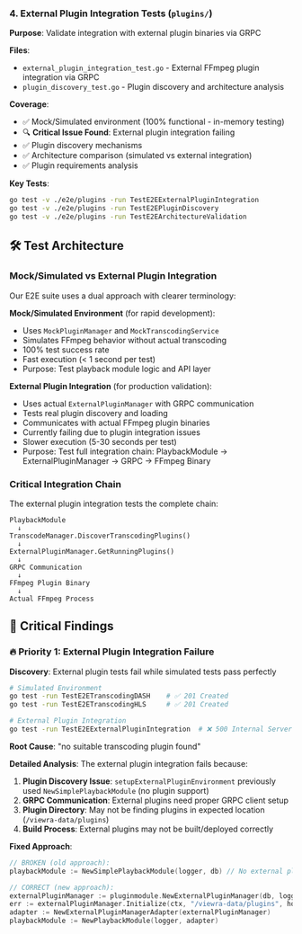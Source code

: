 ### 4. External Plugin Integration Tests (`plugins/`)

**Purpose**: Validate integration with external plugin binaries via GRPC

**Files**:
- `external_plugin_integration_test.go` - External FFmpeg plugin integration via GRPC
- `plugin_discovery_test.go` - Plugin discovery and architecture analysis

**Coverage**:
- ✅ Mock/Simulated environment (100% functional - in-memory testing)
- 🔍 **Critical Issue Found**: External plugin integration failing
- ✅ Plugin discovery mechanisms
- ✅ Architecture comparison (simulated vs external integration)
- ✅ Plugin requirements analysis

**Key Tests**:
```bash
go test -v ./e2e/plugins -run TestE2EExternalPluginIntegration
go test -v ./e2e/plugins -run TestE2EPluginDiscovery
go test -v ./e2e/plugins -run TestE2EArchitectureValidation
```

## 🛠️ Test Architecture

### Mock/Simulated vs External Plugin Integration

Our E2E suite uses a dual approach with clearer terminology:

**Mock/Simulated Environment** (for rapid development):
- Uses `MockPluginManager` and `MockTranscodingService`
- Simulates FFmpeg behavior without actual transcoding
- 100% test success rate
- Fast execution (< 1 second per test)
- Purpose: Test playback module logic and API layer

**External Plugin Integration** (for production validation):
- Uses actual `ExternalPluginManager` with GRPC communication
- Tests real plugin discovery and loading
- Communicates with actual FFmpeg plugin binaries
- Currently failing due to plugin integration issues
- Slower execution (5-30 seconds per test)  
- Purpose: Test full integration chain: PlaybackModule → ExternalPluginManager → GRPC → FFmpeg Binary

### Critical Integration Chain

The external plugin integration tests the complete chain:

```
PlaybackModule 
  ↓
TranscodeManager.DiscoverTranscodingPlugins()
  ↓
ExternalPluginManager.GetRunningPlugins()
  ↓
GRPC Communication
  ↓
FFmpeg Plugin Binary
  ↓
Actual FFmpeg Process
```

## 🚨 Critical Findings

### 🔥 **Priority 1: External Plugin Integration Failure**

**Discovery**: External plugin tests fail while simulated tests pass perfectly

```bash
# Simulated Environment
go test -run TestE2ETranscodingDASH    # ✅ 201 Created
go test -run TestE2ETranscodingHLS     # ✅ 201 Created

# External Plugin Integration  
go test -run TestE2EExternalPluginIntegration  # ❌ 500 Internal Server Error
```

**Root Cause**: "no suitable transcoding plugin found"

**Detailed Analysis**:
The external plugin integration fails because:

1. **Plugin Discovery Issue**: `setupExternalPluginEnvironment` previously used `NewSimplePlaybackModule` (no plugin support)
2. **GRPC Communication**: External plugins need proper GRPC client setup
3. **Plugin Directory**: May not be finding plugins in expected location (`/viewra-data/plugins`)
4. **Build Process**: External plugins may not be built/deployed correctly

**Fixed Approach**:
```go
// BROKEN (old approach):
playbackModule := NewSimplePlaybackModule(logger, db) // No external plugins!

// CORRECT (new approach):
externalPluginManager := pluginmodule.NewExternalPluginManager(db, logger)
err := externalPluginManager.Initialize(ctx, "/viewra-data/plugins", hostServices)
adapter := NewExternalPluginManagerAdapter(externalPluginManager)
playbackModule := NewPlaybackModule(logger, adapter)
``` 